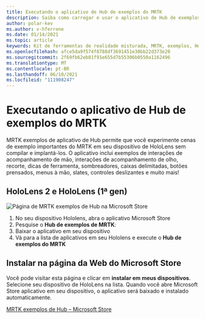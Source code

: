 ```yaml
---
title: Executando o aplicativo de Hub de exemplos do MRTK
description: Saiba como carregar e usar o aplicativo de Hub de exemplos do kit de ferramentas de realidade misturada em seus dispositivos de HoloLens.
author: polar-kev
ms.author: v-hferrone
ms.date: 01/14/2021
ms.topic: article
keywords: Kit de ferramentas de realidade misturada, MRTK, exemplos, HoloLens, HoloLens 2, sombreadores, dicas de ferramenta, interação à mão, recorte, caixas delimitadas, botões, menus à mão, Slate, controle deslizante
ms.openlocfilehash: afce5da9f574f8788df3691451e30bb22d373e20
ms.sourcegitcommit: 2f69fb62eb81f91e655d7b55306b0550a1162496
ms.translationtype: MT
ms.contentlocale: pt-BR
ms.lasthandoff: 06/10/2021
ms.locfileid: "111908247"
---
```

# <a name="running-the-mrtk-examples-hub-app"></a>Executando o aplicativo de Hub de exemplos do MRTK

MRTK exemplos de aplicativo de Hub permite que você experimente cenas de exemplo importantes do MRTK em seu dispositivo de HoloLens sem compilar e implantá-los. O aplicativo inclui exemplos de interações de acompanhamento de mão, interações de acompanhamento de olho, recorte, dicas de ferramenta, sombreadores, caixas delimitadas, botões prensados, menus à mão, slates, controles deslizantes e muito mais!

## <a name="hololens-2-and-hololens-1st-gen"></a>HoloLens 2 e HoloLens (1ª gen)
![Página de MRTK exemplos de Hub na Microsoft Store](features/images/examples-hub/ExamplesHubStore.jpg)

1. No seu dispositivo Hololens, abra o aplicativo Microsoft Store
2. Pesquise o **Hub de exemplos de MRTK**:
3. Baixar o aplicativo em seu dispositivo
4. Vá para a lista de aplicativos em seu Hololens e execute o **Hub de exemplos do MRTK**

## <a name="install-from-the-microsoft-store-web-page"></a>Instalar na página da Web do Microsoft Store

Você pode visitar esta página e clicar em **instalar em meus dispositivos**. Selecione seu dispositivo de HoloLens na lista. Quando você abre Microsoft Store aplicativo em seu dispositivo, o aplicativo será baixado e instalado automaticamente.

[MRTK exemplos de Hub – Microsoft Store](https://www.microsoft.com/p/mrtk-examples-hub/9mv8c39l2sj4)

